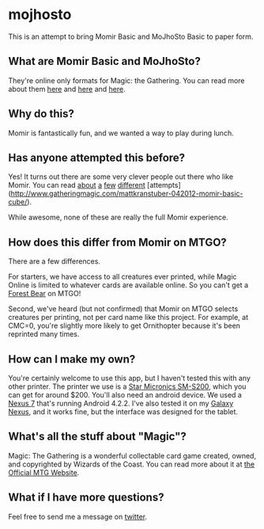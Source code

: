 mojhosto
========

This is an attempt to bring Momir Basic and MoJhoSto Basic to paper form.

What are Momir Basic and MoJhoSto?
----------------------------------
They're online only formats for Magic: the Gathering. You can read more about them [here](http://www.starcitygames.com/magic/multiplayer/12118_The_Momir_Basic_Primer.html) and [here](http://theexploration.wordpress.com/2013/01/30/revisiting-momir-basic/) and [here](http://www.gatheringmagic.com/mojhostos/).

Why do this?
------------
Momir is fantastically fun, and we wanted a way to play during lunch.

Has anyone attempted this before?
---------------------------------
Yes! It turns out there are some very clever people out there who like Momir. You can read [about](https://www.wizards.com/magic/magazine/Article.aspx?x=mtg/daily/feature/20) [a](http://rockpaperdynamite.wordpress.com/2006/09/11/mbrl-momir-basic-real-life/) [few](http://www.youtube.com/watch?v=Yucq8P7uGso) [different](http://community.wizards.com/go/thread/view/75842/18828378/Paper_Vig_on_your_Kitchen_Table) [attempts] (http://www.gatheringmagic.com/mattkranstuber-042012-momir-basic-cube/).

While awesome, none of these are really the full Momir experience.

How does this differ from Momir on MTGO?
----------------------------------------
There are a few differences.

For starters, we have access to all creatures ever printed, while Magic Online is limited to whatever cards are available online. So you can't get a [Forest Bear](http://magiccards.info/p3k/en/135.html) on MTGO!

Second, we've heard (but not confirmed) that Momir on MTGO selects creatures per printing, not per card name like this project. For example, at CMC=0, you're slightly more likely to get Ornithopter because it's been reprinted many times.

How can I make my own?
----------------------
You're certainly welcome to use this app, but I haven't tested this with any other printer. The printer we use is a [Star Micronics SM-S200](http://www.starmicronics.com/Printer/PrinterDesc.aspx?PageId=14&PrinterId=103), which you can get for around $200. You'll also need an android device. We used a [Nexus 7](https://play.google.com/store/devices/details/Nexus_7_16_GB?id=nexus_7_16gb) that's running Android 4.2.2. I've also tested it on my [Galaxy Nexus](http://en.wikipedia.org/wiki/Galaxy_Nexus), and it works fine, but the interface was designed for the tablet.

What's all the stuff about "Magic"?
-----------------------------------
Magic: The Gathering is a wonderful collectable card game created, owned, and copyrighted by Wizards of the Coast. You can read more about it at [the Official MTG Website](http://wizards.com/Magic/Summoner/).

What if I have more questions?
------------------------------
Feel free to send me a message on [twitter](http://twitter.com/walkingeyerobot).
